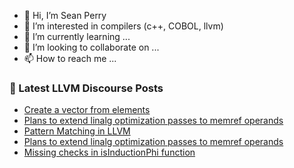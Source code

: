 - 👋 Hi, I’m Sean Perry
- 👀 I’m interested in compilers (c++, COBOL, llvm)
- 🌱 I’m currently learning ...
- 💞️ I’m looking to collaborate on ...
- 📫 How to reach me ...

<!---
s66perry/s66perry is a ✨ special ✨ repository because its `README.md` (this file) appears on your GitHub profile.
You can click the Preview link to take a look at your changes.
--->
### 📕 Latest LLVM Discourse Posts

<!-- DISCOURSE-LLVM:START -->
- [Create a vector from elements](https://discourse.llvm.org/t/create-a-vector-from-elements/70112#post_2)
- [Plans to extend linalg optimization passes to memref operands](https://discourse.llvm.org/t/plans-to-extend-linalg-optimization-passes-to-memref-operands/70115#post_3)
- [Pattern Matching in LLVM](https://discourse.llvm.org/t/pattern-matching-in-llvm/70041#post_4)
- [Plans to extend linalg optimization passes to memref operands](https://discourse.llvm.org/t/plans-to-extend-linalg-optimization-passes-to-memref-operands/70115#post_2)
- [Missing checks in isInductionPhi function](https://discourse.llvm.org/t/missing-checks-in-isinductionphi-function/70078#post_6)
<!-- DISCOURSE-LLVM:END -->
